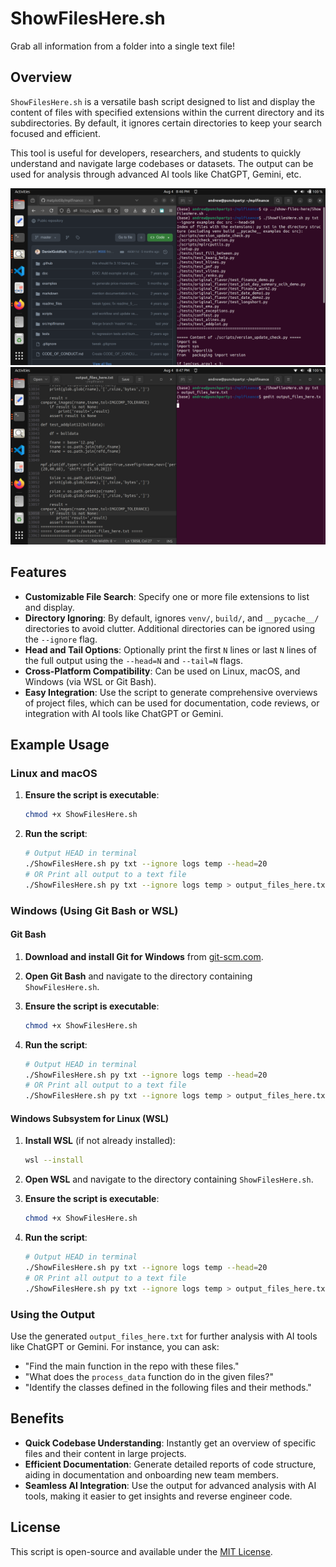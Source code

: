# ShowFilesHere.sh

Grab all information from a folder into a single text file!

## Overview
`ShowFilesHere.sh` is a versatile bash script designed to list and display the content of files with specified extensions within the current directory and its subdirectories. By default, it ignores certain directories to keep your search focused and efficient. 

This tool is useful for developers, researchers, and students to quickly understand and navigate large codebases or datasets. The output can be used for analysis through advanced AI tools like ChatGPT, Gemini, etc.

![Script in Action](img/mplfinance-1.png)
![Script in Action](img/mplfinance-2.png)

## Features
- **Customizable File Search**: Specify one or more file extensions to list and display.
- **Directory Ignoring**: By default, ignores `venv/`, `build/`, and `__pycache__/` directories to avoid clutter. Additional directories can be ignored using the `--ignore` flag.
- **Head and Tail Options**: Optionally print the first `N` lines or last `N` lines of the full output using the `--head=N` and `--tail=N` flags.
- **Cross-Platform Compatibility**: Can be used on Linux, macOS, and Windows (via WSL or Git Bash).
- **Easy Integration**: Use the script to generate comprehensive overviews of project files, which can be used for documentation, code reviews, or integration with AI tools like ChatGPT or Gemini.

## Example Usage

### Linux and macOS
1. **Ensure the script is executable**:
    ```sh
    chmod +x ShowFilesHere.sh
    ```

2. **Run the script**:
    ```sh
    # Output HEAD in terminal
    ./ShowFilesHere.sh py txt --ignore logs temp --head=20 
    # OR Print all output to a text file
    ./ShowFilesHere.sh py txt --ignore logs temp > output_files_here.txt
    ```

### Windows (Using Git Bash or WSL)

#### Git Bash
1. **Download and install Git for Windows** from [git-scm.com](https://git-scm.com/).
2. **Open Git Bash** and navigate to the directory containing `ShowFilesHere.sh`.
3. **Ensure the script is executable**:
    ```sh
    chmod +x ShowFilesHere.sh
    ```

4. **Run the script**:
    ```sh
    # Output HEAD in terminal
    ./ShowFilesHere.sh py txt --ignore logs temp --head=20 
    # OR Print all output to a text file
    ./ShowFilesHere.sh py txt --ignore logs temp > output_files_here.txt
    ```

#### Windows Subsystem for Linux (WSL)
1. **Install WSL** (if not already installed):
    ```sh
    wsl --install
    ```

2. **Open WSL** and navigate to the directory containing `ShowFilesHere.sh`.
3. **Ensure the script is executable**:
    ```sh
    chmod +x ShowFilesHere.sh
    ```

4. **Run the script**:
    ```sh
    # Output HEAD in terminal
    ./ShowFilesHere.sh py txt --ignore logs temp --head=20 
    # OR Print all output to a text file
    ./ShowFilesHere.sh py txt --ignore logs temp > output_files_here.txt    ```

### Using the Output
Use the generated `output_files_here.txt` for further analysis with AI tools like ChatGPT or Gemini. For instance, you can ask:
- "Find the main function in the repo with these files."
- "What does the `process_data` function do in the given files?"
- "Identify the classes defined in the following files and their methods."

## Benefits
- **Quick Codebase Understanding**: Instantly get an overview of specific files and their content in large projects.
- **Efficient Documentation**: Generate detailed reports of code structure, aiding in documentation and onboarding new team members.
- **Seamless AI Integration**: Use the output for advanced analysis with AI tools, making it easier to get insights and reverse engineer code.

<!-- ## User Testimonials
> "ShowFilesHere.sh has streamlined our code review process by providing a clear and organized overview of our project files." - Jane D., Software Engineer

> "This script is a must-have for anyone dealing with large codebases. It saves so much time!" - John S., Data Scientist -->


## License
This script is open-source and available under the [MIT License](LICENSE).
